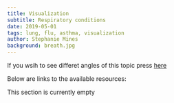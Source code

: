 ```yaml
---
title: Visualization
subtitle: Respiratory conditions
date: 2019-05-01
tags: lung, flu, asthma, visualization
author: Stephanie Mines
background: breath.jpg
---
```


If you wsih to see differet angles of this topic press [here](/topics/respiratory-conditions.html)

Below are links to the available resources:

This section is currently empty
